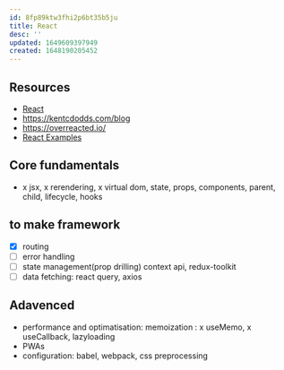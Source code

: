 ```yaml
---
id: 8fp89ktw3fhi2p6bt35b5ju
title: React
desc: ''
updated: 1649609397949
created: 1648190205452
---
```


## Resources

- [React](https://sapient.udemy.com/course/complete-react-developer-zero-to-mastery/)
- https://kentcdodds.com/blog
- https://overreacted.io/
- [React Examples](https://reactjsexample.com/)

## Core fundamentals
- x jsx, x rerendering, x virtual dom, state, props, components, parent, child, lifecycle, hooks 
## to make framework
- [x] routing
- [ ] error handling
- [ ] state management(prop drilling) context api, redux-toolkit
- [ ] data fetching: react query, axios

## Adavenced
- performance and optimatisation: memoization : x useMemo, x useCallback, lazyloading
- PWAs
- configuration: babel, webpack, css preprocessing
